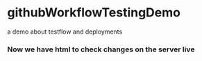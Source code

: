 # githubWorkflowTestingDemo
a demo about testflow and deployments

### Now we have html to check changes on the server live
